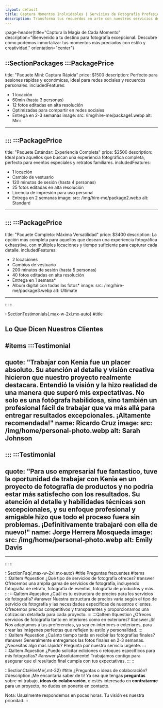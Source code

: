 ```yaml
---
layout: default
title: Captura Momentos Inolvidables | Servicios de Fotografía Profesional
description: Transforma tus recuerdos en arte con nuestros servicios de fotografía de alta calidad. Paquetes personalizados para todas las ocasiones. ¡Contáctanos hoy!
---
```


:page-header{title="Captura la Magia de Cada Momento" description="Bienvenido a tu destino para fotografía excepcional. Descubre cómo podemos inmortalizar tus momentos más preciados con estilo y creatividad." orientation="center"}

::SectionPackages
:::PackagePrice
---
title: "Paquete Mini: Captura Rápida"
price: $1500
description: Perfecto para sesiones rápidas y económicas, ideal para redes sociales y recuerdos personales.
includedFeatures:
  - 1 locación
  - 60min (hasta 3 personas)
  - 12 fotos editadas en alta resolución
  - Optimizadas para compartir en redes sociales
  - Entrega en 2-3 semanas
image:
  src: /img/hire-me/package1.webp
  alt: Mini
---
:::
:::PackagePrice
---
title: "Paquete Estándar: Experiencia Completa"
price: $2500
description: Ideal para aquellos que buscan una experiencia fotográfica completa, perfecto para eventos especiales y retratos familiares.
includedFeatures:
  - 1 locación
  - Cambio de vestuario
  - 120 minutos de sesión (hasta 4 personas)
  - 25 fotos editadas en alta resolución
  - Licencia de impresión para uso personal
  - Entrega en 2 semanas
image:
  src: /img/hire-me/package2.webp
  alt: Standard
---
:::
:::PackagePrice
---
title: "Paquete Completo: Máxima Versatilidad"
price: $3400
description: La opción más completa para aquellos que desean una experiencia fotográfica exhaustiva, con múltiples locaciones y tiempo suficiente para capturar cada detalle.
includedFeatures:
  - 2 locaciones
  - Cambios de vestuario
  - 200 minutos de sesión (hasta 5 personas)
  - 40 fotos editadas en alta resolución
  - Entrega en 1 semana*
  - Álbum digital con todas las fotos*
image:
  src: /img/hire-me/package3.webp
  alt: Ultimate
---
:::
::


::SectionTestimonials{.max-w-2xl.mx-auto}
#title
## Lo Que Dicen Nuestros Clientes
#items
:::Testimonial
---
quote: "Trabajar con Kenia fue un placer absoluto. Su atención al detalle y visión creativa hicieron que nuestro proyecto realmente destacara. Entendió la visión y la hizo realidad de una manera que superó mis expectativas. No solo es una fotógrafa habilidosa, sino también un profesional fácil de trabajar que va más allá para entregar resultados excepcionales. ¡Altamente recomendada!"
name: Ricardo Cruz
image:
  src: /img/home/personal-photo.webp
  alt: Sarah Johnson
---
:::
:::Testimonial
---
quote: "Para uso empresarial fue fantastico, tuve la oportunidad de trabajar con Kenia en un proyecto de fotografía de productos y no podría estar más satisfecho con los resultados. Su atención al detalle y habilidades técnicas son excepcionales, y su enfoque profesional y amigable hizo que todo el proceso fuera sin problemas. ¡Definitivamente trabajaré con ella de nuevo!"
name: Jorge Herrera Mosqueda
image:
  src: /img/home/personal-photo.webp
  alt: Emily Davis
---
---
:::
::


::SectionFaq{.max-w-2xl.mx-auto}
#title
Preguntas frecuentes
#items
  :::QaItem
  #question
  ¿Qué tipo de servicios de fotografía ofreces?
  #answer
  Ofrecemos una amplia gama de servicios de fotografía, incluyendo fotografía de retrato, fotografía de eventos, fotografía de productos y más.
  :::
  :::QaItem
  #question
  ¿Cuál es tu estructura de precios para los servicios de fotografía?
  #answer
  Nuestra estructura de precios varía según el tipo de servicio de fotografía y las necesidades específicas de nuestros clientes. Ofrecemos precios competitivos y transparentes y proporcionamos una cotización detallada para cada proyecto.
  :::
  :::QaItem
  #question
  ¿Ofreces servicios de fotografía tanto en interiores como en exteriores?
  #answer
  ¡Sí! Nos adaptamos a tus preferencias, ya sea en interiores o exteriores, para crear las imágenes perfectas que reflejen tu estilo y personalidad.
  :::
  :::QaItem
  #question
  ¿Cuánto tiempo tarda en recibir las fotografías finales?
  #answer
  Generalmente entregamos las fotos finales en 2-3 semanas. ¿Necesitas algo más rápido? Pregunta por nuestro servicio urgente.
  :::
  :::QaItem
  #question
  ¿Puedo solicitar ediciones o retoques específicos para mis fotografías?
  #answer
  ¡Absolutamente! Trabajamos contigo para asegurar que el resultado final cumpla con tus expectativas.
  :::
::


::SectionCtaHireMe{.mt-32}
#title
¿Preguntas o ideas de colaboración?
#description
¡Me encantaría saber de ti! Ya sea que tengas **preguntas** sobre mi trabajo, **ideas de colaboración**, o estés interesado en **contratarme** para un proyecto, no dudes en ponerte en contacto.

Nota: Usualmente respondemos en pocas horas. Tu visión es nuestra prioridad.
::